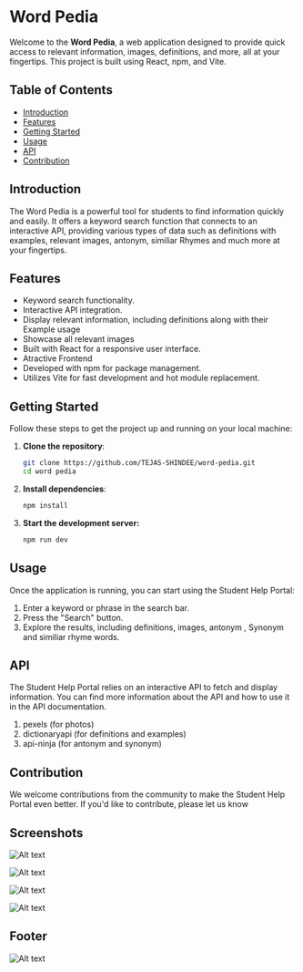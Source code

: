 # Word Pedia

Welcome to the **Word Pedia**, a web application designed to provide quick access to relevant information, images, definitions, and more, all at your fingertips. This project is built using React, npm, and Vite.

## Table of Contents

- [Introduction](#introduction)
- [Features](#features)
- [Getting Started](#getting-started)
- [Usage](#usage)
- [API](#api)
- [Contribution](#Contribution)

## Introduction

The Word Pedia is a powerful tool for students to find information quickly and easily. It offers a keyword search function that connects to an interactive API, providing various types of data such as definitions with examples, relevant images, antonym, similiar Rhymes and much more at your fingertips.

## Features

- Keyword search functionality.
- Interactive API integration.
- Display relevant information, including definitions along with their Example usage
- Showcase all relevant images 
- Built with React for a responsive user interface.
- Atractive Frontend 
- Developed with npm for package management.
- Utilizes Vite for fast development and hot module replacement.

## Getting Started

Follow these steps to get the project up and running on your local machine:

1. **Clone the repository**:

   ```bash
   git clone https://github.com/TEJAS-SHINDEE/word-pedia.git
   cd word pedia
2. **Install dependencies**:

   ```bash
   npm install

3. **Start the development server:**
   ```bash
   npm run dev

## Usage
Once the application is running, you can start using the Student Help Portal:

1. Enter a keyword or phrase in the search bar.
2. Press the "Search" button.
3. Explore the results, including definitions, images, antonym , Synonym and similiar rhyme words.

## API
The Student Help Portal relies on an interactive API to fetch and display information. You can find more information about the API and how to use it in the API documentation.

1. pexels (for photos)
2. dictionaryapi (for definitions and examples)
3. api-ninja (for antonym and synonym)


## Contribution
We welcome contributions from the community to make the Student Help Portal even better. If you'd like to contribute, please let us know


## Screenshots

![Alt text](./src/assets/oneSC.png?raw=true "Title")

![Alt text](./src/assets/twoSC.png?raw=true "Title")

![Alt text](./src/assets/threeSC.png?raw=true "Title")

![Alt text](./src/assets/fourSC.png?raw=true "Title")

## Footer
![Alt text](./src/assets/footer.png?raw=true "Title")






